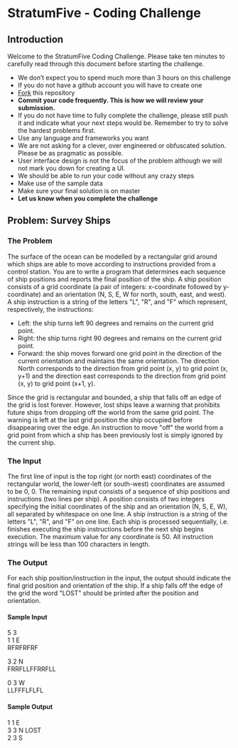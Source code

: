 # StratumFive - Coding Challenge

## Introduction
Welcome to the StratumFive Coding Challenge. Please take ten minutes to carefully read through this document before starting the challenge.
* We don’t expect you to spend much more than 3 hours on this challenge
* If you do not have a github account you will have to create one
* [Fork](https://help.github.com/articles/fork-a-repo/) this repository
* **Commit your code frequently. This is how we will review your submission.**
* If you do not have time to fully complete the challenge, please still push it and indicate what your next steps would be. Remember to try to solve the hardest problems first.
* Use any language and frameworks you want
* We are not asking for a clever, over engineered or obfuscated solution. Please be as pragmatic as possible.
* User interface design is not the focus of the problem although we will not mark you down for creating a UI.
* We should be able to run your code without any crazy steps
* Make use of the sample data
* Make sure your final solution is on master
* **Let us know when you complete the challenge**

## Problem: Survey Ships
### The Problem
The surface of the ocean can be modelled by a rectangular grid around which ships are able to move according to instructions provided from a control station. You are to write a program that determines each sequence of ship positions and reports the final position of the ship.
A ship position consists of a grid coordinate (a pair of integers: x-coordinate followed by y-coordinate) and an orientation (N, S, E, W for north, south, east, and west). A ship instruction is a string of the letters "L", "R", and "F" which represent, respectively, the instructions:
* Left: the ship turns left 90 degrees and remains on the current grid point.
* Right: the ship turns right 90 degrees and remains on the current grid point.
* Forward: the ship moves forward one grid point in the direction of the current orientation and maintains the same orientation.
The direction North corresponds to the direction from grid point (x, y) to grid point (x, y+1) and the direction east corresponds to the direction from grid point (x, y) to grid point (x+1, y).

Since the grid is rectangular and bounded, a ship that falls off an edge of the grid is lost forever. However, lost ships leave a warning that prohibits future ships from dropping off the world from the same grid point. The warning is left at the last grid position the ship occupied before disappearing over the edge. An instruction to move "off" the world from a grid point from which a ship has been previously lost is simply ignored by the current ship.
### The Input
The first line of input is the top right (or north east) coordinates of the rectangular world, the lower-left (or south-west) coordinates are assumed to be 0, 0.
The remaining input consists of a sequence of ship positions and instructions (two lines per ship). A position consists of two integers specifying the initial coordinates of the ship and an orientation (N, S, E, W), all separated by whitespace on one line. A ship instruction is a string of the letters "L", "R", and "F" on one line.
Each ship is processed sequentially, i.e. finishes executing the ship instructions before the next ship begins execution.
The maximum value for any coordinate is 50.
All instruction strings will be less than 100 characters in length.
### The Output
For each ship position/instruction in the input, the output should indicate the final grid position and orientation of the ship. If a ship falls off the edge of the grid the word "LOST" should be printed after the position and orientation.

#### Sample Input
5 3\
1 1 E\
RFRFRFRF

3 2 N\
FRRFLLFFRRFLL

0 3 W\
LLFFFLFLFL

#### Sample Output
1 1 E\
3 3 N LOST\
2 3 S

